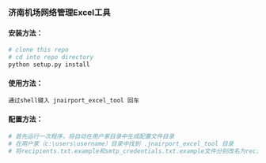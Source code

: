 ### 济南机场网络管理Excel工具

#### 安装方法：
```bash
# clone this repo
# cd into repo directory
python setup.py install
```

#### 使用方法：
```bash
通过shell键入 jnairport_excel_tool 回车
```

#### 配置方法：
```bash
# 首先运行一次程序，将自动在用户家目录中生成配置文件目录
# 在用户家（c:\users\username）目录中找到 .jnairport_excel_tool 目录
# 将recipients.txt.example和smtp_credentials.txt.example文件分别改名为recipients.txt和smtp_credentials.txt，按照范例完成配置，放入.jnairport_excel_tool目录
```